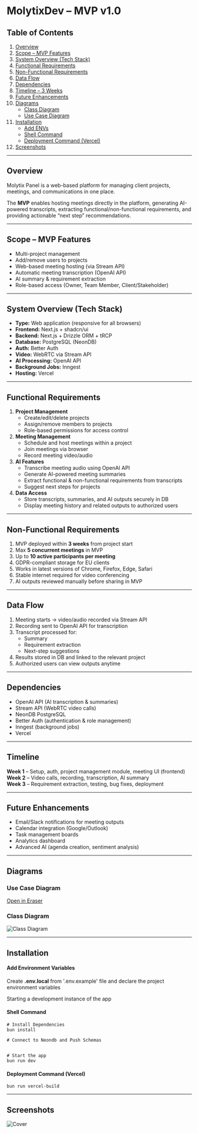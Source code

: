 # MolytixDev – MVP v1.0

## Table of Contents

1. [Overview](#overview)
2. [Scope – MVP Features](#scope--mvp-features)
3. [System Overview (Tech Stack)](#system-overview)
4. [Functional Requirements](#functional-requirements)
5. [Non-Functional Requirements](#non-functional-requirements)
6. [Data Flow](#data-flow)
7. [Dependencies](#dependencies)
8. [Timeline – 3 Weeks](#timeline)
9. [Future Enhancements](#future-enhancements)
10. [Diagrams](#diagrams)
    - [Class Diagram](#class-diagram)
    - [Use Case Diagram](#use-case-diagram)
11. [Installation](#installation)
    - [Add ENVs](#add-environment-variables)
    - [Shell Command](#shell-command)
    - [Deployment Command (Vercel)](#deployment-command-vercel)
12. [Screenshots](#screenshots)

---

## Overview

Molytix Panel is a web-based platform for managing client projects, meetings, and communications in one place.

The **MVP** enables hosting meetings directly in the platform, generating AI-powered transcripts, extracting functional/non-functional requirements, and providing actionable “next step” recommendations.

---

## Scope – MVP Features

- Multi-project management
- Add/remove users to projects
- Web-based meeting hosting (via Stream API)
- Automatic meeting transcription (OpenAI API)
- AI summary & requirement extraction
- Role-based access (Owner, Team Member, Client/Stakeholder)

---

## System Overview (Tech Stack)

- **Type:** Web application (responsive for all browsers)
- **Frontend:** Next.js + shadcn/ui
- **Backend:** Next.js + Drizzle ORM + tRCP
- **Database:** PostgreSQL (NeonDB)
- **Auth:** Better Auth
- **Video:** WebRTC via Stream API
- **AI Processing:** OpenAI API
- **Background Jobs:** Inngest
- **Hosting:** Vercel

---

## Functional Requirements

1. **Project Management**
   - Create/edit/delete projects
   - Assign/remove members to projects
   - Role-based permissions for access control
2. **Meeting Management**
   - Schedule and host meetings within a project
   - Join meetings via browser
   - Record meeting video/audio
3. **AI Features**
   - Transcribe meeting audio using OpenAI API
   - Generate AI-powered meeting summaries
   - Extract functional & non-functional requirements from transcripts
   - Suggest next steps for projects
4. **Data Access**
   - Store transcripts, summaries, and AI outputs securely in DB
   - Display meeting history and related outputs to authorized users

---

## Non-Functional Requirements

1. MVP deployed within **3 weeks** from project start
2. Max **5 concurrent meetings** in MVP
3. Up to **10 active participants per meeting**
4. GDPR-compliant storage for EU clients
5. Works in latest versions of Chrome, Firefox, Edge, Safari
6. Stable internet required for video conferencing
7. AI outputs reviewed manually before sharing in MVP

---

## Data Flow

1. Meeting starts → video/audio recorded via Stream API
2. Recording sent to OpenAI API for transcription
3. Transcript processed for:
   - Summary
   - Requirement extraction
   - Next-step suggestions
4. Results stored in DB and linked to the relevant project
5. Authorized users can view outputs anytime

---

## Dependencies

- OpenAI API (AI transcription & summaries)
- Stream API (WebRTC video calls)
- NeonDB PostgreSQL
- Better Auth (authentication & role management)
- Inngest (background jobs)
- Vercel

---

## Timeline

**Week 1** – Setup, auth, project management module, meeting UI (frontend)  
**Week 2** – Video calls, recording, transcription, AI summary  
**Week 3** – Requirement extraction, testing, bug fixes, deployment

---

## Future Enhancements

- Email/Slack notifications for meeting outputs
- Calendar integration (Google/Outlook)
- Task management boards
- Analytics dashboard
- Advanced AI (agenda creation, sentiment analysis)

---

## Diagrams

### Use Case Diagram
[Open in Eraser](https://app.eraser.io/workspace/cxc4Lx0KRptBS1zORVyj?elements=HXF9qkyMa66t36Xy6uiKrg)



### Class Diagram

![Class Diagram](./docs/class-diagram.png)

---

## Installation

#### Add Environment Variables

Create **.env.local** from '.env.example' file and declare the project environment variables

Starting a development instance of the app

#### Shell Command

```shell
# Install Dependencies
bun install

# Connect to Neondb and Push Schemas


# Start the app
bun run dev
```

#### Deployment Command (Vercel)

```shell
bun run vercel-build
```

---

## Screenshots

![Cover](./public/cover.webp)
